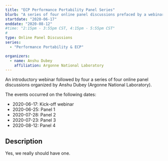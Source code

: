 ```yaml
---
title: "ECP Performance Portability Panel Series"
blurb: "A series of four online panel discussions prefaced by a webinar"
startdate: "2020-06-17"
enddate: "2020-08-12"
#time: "2:15pm - 3:55pm CST, 4:15pm - 5:55pm CST"
#
type: Online Panel Discussions 
series: 
  - "Performance Portability & ECP"

organizers:
  - name: Anshu Dubey
    affiliation: Argonne National Laboratory
---
```


An introductory webinar followed by four a series of four online panel discussions organized by Anshu Dubey (Argonne National Laboratory).

The events occurred on the following dates:

* 2020-06-17: Kick-off webinar
* 2020-06-25: Panel 1
* 2020-07-28: Panel 2
* 2020-07-23: Panel 3
* 2020-08-12: Panel 4

## Description

Yes, we really should have one.